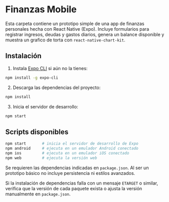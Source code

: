 # Finanzas Mobile

Esta carpeta contiene un prototipo simple de una app de finanzas personales hecha con React Native (Expo). Incluye formularios para registrar ingresos, deudas y gastos diarios, genera un balance disponible y muestra un grafico de torta con `react-native-chart-kit`.

## Instalación

1. Instala [Expo CLI](https://docs.expo.dev/get-started/installation/) si aún no la tienes:

```bash
npm install -g expo-cli
```

2. Descarga las dependencias del proyecto:

```bash
npm install
```

3. Inicia el servidor de desarrollo:

```bash
npm start
```

## Scripts disponibles

```bash
npm start       # inicia el servidor de desarrollo de Expo
npm android     # ejecuta en un emulador Android conectado
npm ios         # ejecuta en un emulador iOS conectado
npm web         # ejecuta la versión web
```

Se requieren las dependencias indicadas en `package.json`. Al ser un prototipo básico no incluye persistencia ni estilos avanzados.

Si la instalación de dependencias falla con un mensaje `ETARGET` o similar, verifica que la versión de cada paquete exista o ajusta la versión manualmente en `package.json`.
